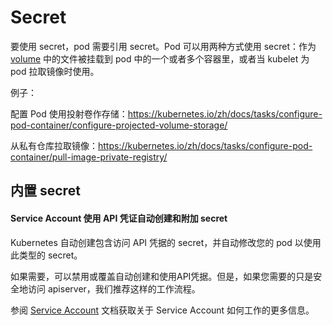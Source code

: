 # Secret

要使用 secret，pod 需要引用 secret。Pod 可以用两种方式使用 secret：作为 [volume](https://kubernetes.io/docs/concepts/storage/volumes/) 中的文件被挂载到 pod 中的一个或者多个容器里，或者当 kubelet 为 pod 拉取镜像时使用。

例子：

配置 Pod 使用投射卷作存储：https://kubernetes.io/zh/docs/tasks/configure-pod-container/configure-projected-volume-storage/

从私有仓库拉取镜像：https://kubernetes.io/zh/docs/tasks/configure-pod-container/pull-image-private-registry/

## 内置 secret

#### Service Account 使用 API 凭证自动创建和附加 secret

Kubernetes 自动创建包含访问 API 凭据的 secret，并自动修改您的 pod 以使用此类型的 secret。

如果需要，可以禁用或覆盖自动创建和使用API凭据。但是，如果您需要的只是安全地访问 apiserver，我们推荐这样的工作流程。

参阅 [Service Account](https://kubernetes.io/docs/tasks/configure-pod-container/configure-service-account/) 文档获取关于 Service Account 如何工作的更多信息。